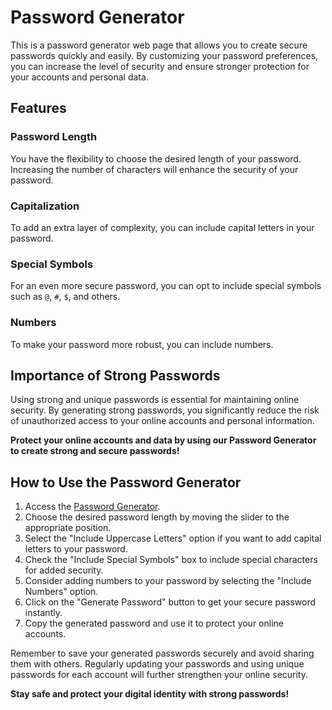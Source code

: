 # Password Generator

This is a password generator web page that allows you to create secure passwords quickly and easily. By customizing your password preferences, you can increase the level of security and ensure stronger protection for your accounts and personal data.

## Features

### Password Length

You have the flexibility to choose the desired length of your password. Increasing the number of characters will enhance the security of your password.

### Capitalization

To add an extra layer of complexity, you can include capital letters in your password.

### Special Symbols

For an even more secure password, you can opt to include special symbols such as `@`, `#`, `$`, and others.

### Numbers

To make your password more robust, you can include numbers.

## Importance of Strong Passwords

Using strong and unique passwords is essential for maintaining online security. By generating strong passwords, you significantly reduce the risk of unauthorized access to your online accounts and personal information.

**Protect your online accounts and data by using our Password Generator to create strong and secure passwords!**

## How to Use the Password Generator

1. Access the [Password Generator]([https://passwordgenerator.example.com](https://password-generator-django-lautajamdev.onrender.com/)).
2. Choose the desired password length by moving the slider to the appropriate position.
3. Select the "Include Uppercase Letters" option if you want to add capital letters to your password.
4. Check the "Include Special Symbols" box to include special characters for added security.
5. Consider adding numbers to your password by selecting the "Include Numbers" option.
6. Click on the "Generate Password" button to get your secure password instantly.
7. Copy the generated password and use it to protect your online accounts.

Remember to save your generated passwords securely and avoid sharing them with others. Regularly updating your passwords and using unique passwords for each account will further strengthen your online security.

**Stay safe and protect your digital identity with strong passwords!**
